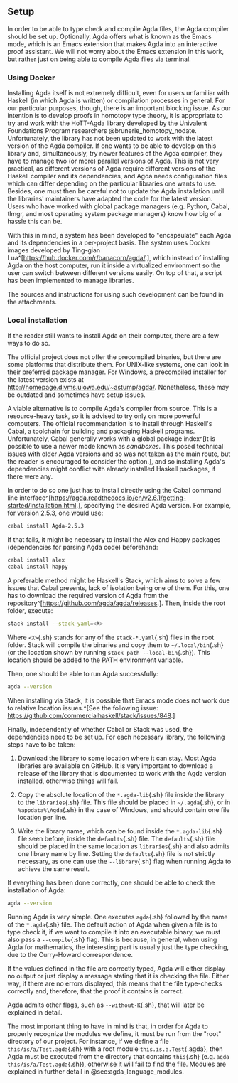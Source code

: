 ## Setup

In order to be able to type check and compile Agda files, the Agda compiler should be set up.
Optionally, Agda offers what is known as the Emacs mode, which is an Emacs extension that makes Agda into an interactive proof assistant.
We will not worry about the Emacs extension in this work, but rather just on being able to compile Agda files via terminal.


### Using Docker

Installing Agda itself is not extremely difficult, even for users unfamiliar with Haskell (in which Agda is written) or compilation processes in general.
For our particular purposes, though, there is an important blocking issue.
As our intention is to develop proofs in homotopy type theory, it is appropriate to try and work with the HoTT-Agda library developed by the Univalent Foundations Program researchers @brunerie_homotopy_nodate.
Unfortunately, the library has not been updated to work with the latest version of the Agda compiler.
If one wants to be able to develop on this library and, simultaneously, try newer features of the Agda compiler, they have to manage two (or more) parallel versions of Agda.
This is not very practical, as different versions of Agda require different versions of the Haskell compiler and its dependencies, and Agda needs configuration files which can differ depending on the particular libraries one wants to use.
Besides, one must then be careful not to update the Agda installation until the libraries' maintainers have adapted the code for the latest version.
Users who have worked with global package managers (e.g. Python, Cabal, tlmgr, and most operating system package managers) know how big of a hassle this can be.

With this in mind, a system has been developed to "encapsulate" each Agda and its dependencies in a per-project basis.
The system uses Docker images developed by Ting-gian Lua^[<https://hub.docker.com/r/banacorn/agda/>.], which instead of installing Agda on the host computer, run it inside a virtualized environment so the user can switch between different versions easily.
On top of that, a script has been implemented to manage libraries.

The sources and instructions for using such development can be found in the attachments.


### Local installation

If the reader still wants to install Agda on their computer, there are a few ways to do so.

The official project does not offer the precompiled binaries, but there are some platforms that distribute them.
For UNIX-like systems, one can look in their preferred package manager.
For Windows, a precompiled installer for the latest version exists at <http://homepage.divms.uiowa.edu/~astump/agda/>.
Nonetheless, these may be outdated and sometimes have setup issues.

A viable alternative is to compile Agda's compiler from source.
This is a resource-heavy task, so it is advised to try only on more powerful computers.
The official recommendation is to install through Haskell's Cabal, a toolchain for building and packaging Haskell programs.
Unfortunately, Cabal generally works with a global package index^[It is possible to use a newer mode known as *sandboxes*. This posed technical issues with older Agda versions and so was not taken as the main route, but the reader is encouraged to consider the option.], and so installing Agda's dependencies might conflict with already installed Haskell packages, if there were any.

In order to do so one just has to install directly using the Cabal command line interface^[<https://agda.readthedocs.io/en/v2.6.1/getting-started/installation.html>.], specifying the desired Agda version. For example, for version 2.5.3, one would use:

```sh
cabal install Agda-2.5.3
```

If that fails, it might be necessary to install the Alex and Happy packages (dependencies for parsing Agda code) beforehand:

```sh
cabal install alex
cabal install happy
```

A preferable method might be Haskell's Stack, which aims to solve a few issues that Cabal presents, lack of isolation being one of them.
For this, one has to download the required version of Agda from the repository^[<https://github.com/agda/agda/releases>.].
Then, inside the root folder, execute:

```sh
stack install --stack-yaml=<X>
```

Where `<X>`{.sh} stands for any of the `stack-*.yaml`{.sh} files in the root folder.
Stack will compile the binaries and copy them to `~/.local/bin`{.sh} (or the location shown by running `stack path --local-bin`{.sh}).
This location should be added to the PATH environment variable.

Then, one should be able to run Agda successfully:

```sh
agda --version
```

When installing via Stack, it is possible that Emacs mode does not work due to relative location issues.^[See the following issue: <https://github.com/commercialhaskell/stack/issues/848>.]

Finally, independently of whether Cabal or Stack was used, the dependencies need to be set up.
For each necessary library, the following steps have to be taken:

1. Download the library to some location where it can stay.
Most Agda libraries are available on GitHub.
It is very important to download a release of the library that is documented to work with the Agda version installed, otherwise things will fail.

2. Copy the absolute location of the `*.agda-lib`{.sh} file inside the library to the `libraries`{.sh} file.
This file should be placed in `~/.agda`{.sh}, or in `%appdata%\Agda`{.sh} in the case of Windows, and should contain one file location per line.

3. Write the library name, which can be found inside the `*.agda-lib`{.sh} file seen before, inside the `defaults`{.sh} file.
The `defaults`{.sh} file should be placed in the same location as `libraries`{.sh} and also admits one library name by line.
Setting the `defaults`{.sh} file is not strictly necessary, as one can use the `--library`{.sh} flag when running Agda to achieve the same result.

If everything has been done correctly, one should be able to check the installation of Agda:

```sh
agda --version
```

Running Agda is very simple.
One executes `agda`{.sh} followed by the name of the `*.agda`{.sh} file.
The default action of Agda when given a file is to type check it, if we want to compile it into an executable binary, we must also pass a `--compile`{.sh} flag.
This is because, in general, when using Agda for mathematics, the interesting part is usually just the type checking, due to the Curry-Howard correspondence.

If the values defined in the file are correctly typed, Agda will either display no output or just display a message stating that it is checking the file.
Either way, if there are no errors displayed, this means that the file type-checks correctly and, therefore, that the proof it contains is correct.

Agda admits other flags, such as `--without-K`{.sh}, that will later be explained in detail.

The most important thing to have in mind is that, in order for Agda to properly recognize the modules we define, it must be run from the "root" directory of our project.
For instance, if we define a file `this/is/a/Test.agda`{.sh} with a root module `this.is.a.Test`{.agda}, then Agda must be executed from the directory that contains `this`{.sh} (e.g. `agda this/is/a/Test.agda`{.sh}), otherwise it will fail to find the file.
Modules are explained in further detail in @sec:agda_language_modules.
